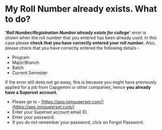 # My Roll Number already exists. What to do?

**'**_**Roll Number/Registration Number already exists for college**_**'** error is shown when the roll number that you entered has been already used. In this case please **check that you have correctly entered your roll number.** Also, please check that you have correctly entered the following details - 

* Program
* Major/Branch
* Batch
* Current Semester

If the error still does not go away, this is because you might have previously applied for a job from Capgemini or other companies, hence **you already have a Superset account.** 

* Please go to - [https://app.joinsuperset.com/](https://app.joinsuperset.com/)
* Enter your Superset account email ID.
* Enter your password.
* If you do not remember your password, click on Forgot Password.

